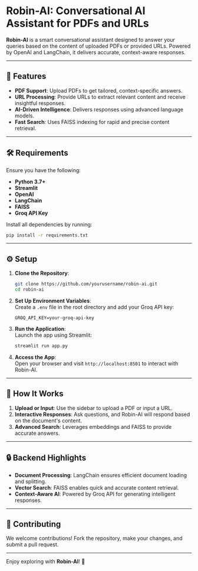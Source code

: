 # Robin-AI: Conversational AI Assistant for PDFs and URLs

**Robin-AI** is a smart conversational assistant designed to answer your queries based on the content of uploaded PDFs or provided URLs. Powered by OpenAI and LangChain, it delivers accurate, context-aware responses.

---

## 🚀 Features

- **PDF Support**: Upload PDFs to get tailored, context-specific answers.
- **URL Processing**: Provide URLs to extract relevant content and receive insightful responses.
- **AI-Driven Intelligence**: Delivers responses using advanced language models.
- **Fast Search**: Uses FAISS indexing for rapid and precise content retrieval.

---

## 🛠️ Requirements

Ensure you have the following:

- **Python 3.7+**
- **Streamlit**
- **OpenAI**
- **LangChain**
- **FAISS**
- **Groq API Key**

Install all dependencies by running:

```bash
pip install -r requirements.txt  
```

---

## ⚙️ Setup

1. **Clone the Repository**:

   ```bash
   git clone https://github.com/yourusername/robin-ai.git  
   cd robin-ai  
   ```

2. **Set Up Environment Variables**:\
   Create a `.env` file in the root directory and add your Groq API key:

   ```
   GROQ_API_KEY=your-groq-api-key  
   ```

3. **Run the Application**:\
   Launch the app using Streamlit:

   ```bash
   streamlit run app.py  
   ```

4. **Access the App**:\
   Open your browser and visit `http://localhost:8501` to interact with Robin-AI.

---

## 🫩 How It Works

1. **Upload or Input**: Use the sidebar to upload a PDF or input a URL.
2. **Interactive Responses**: Ask questions, and Robin-AI will respond based on the document's content.
3. **Advanced Search**: Leverages embeddings and FAISS to provide accurate answers.

---

## 🔒 Backend Highlights

- **Document Processing**: LangChain ensures efficient document loading and splitting.
- **Vector Search**: FAISS enables quick and accurate content retrieval.
- **Context-Aware AI**: Powered by Groq API for generating intelligent responses.

---

## 🧵 Contributing

We welcome contributions! Fork the repository, make your changes, and submit a pull request.

---

Enjoy exploring with **Robin-AI**! 🎉